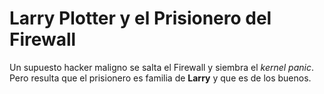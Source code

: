 # Larry Plotter y el Prisionero del Firewall

Un supuesto hacker maligno se salta el Firewall y siembra el *kernel panic*.
Pero resulta que el prisionero es familia de **Larry** y que es de los buenos.